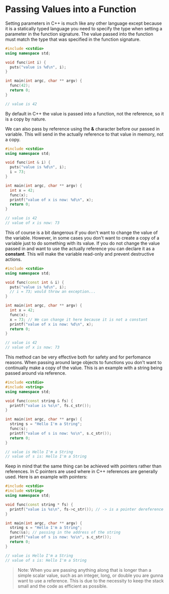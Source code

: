 # Passing Values into a Function

Setting parameters in C++ is much like any other language except because it is a statically typed language you need to specify the type when setting a parameter in the function signature. The value passed into the function must match the type that was specified in the function signature.

```c++
#include <cstdio>
using namespace std;

void func(int i) {
  puts("value is %d\n", i);
}

int main(int argc, char ** argv) {
  func(42);
  return 0;
}

// value is 42
```

By default in C++ the value is passed into a function, not the reference, so it is a copy by nature.

We can also pass by reference using the **&** character before our passed in variable. This will send in the actually reference to that value in memory, not a copy.

```c++
#include <cstdio>
using namespace std;

void func(int & i) {
  puts("value is %d\n", i);
  i = 73;
}

int main(int argc, char ** argv) {
  int x = 42;
  func(x);
  printf("value of x is now: %d\n", x);
  return 0;
}

// value is 42
// value of x is now: 73
```

This of course is a bit dangerous if you don't want to change the value of the variable. However, in some cases you don't want to create a copy of a variable just to do something with its value. If you do not change the value passed in and want to use the actually reference you can declare it as a **constant**. This will make the variable read-only and prevent destructive actions.

```c++
#include <cstdio>
using namespace std;

void func(const int & i) {
  puts("value is %d\n", i);
  // i = 73; would throw an exception...
}

int main(int argc, char ** argv) {
  int x = 42;
  func(x);
  x = 73; // We can change it here because it is not a constant
  printf("value of x is now: %d\n", x);
  return 0;
}

// value is 42
// value of x is now: 73
```

This method can be very effective both for safety and for perfomance reasons. When passing around large objects to functions you don't want to continually make a copy of the value. This is an example with a string being passed around via reference.

```c++
#include <cstdio>
#include <string>
using namespace std;

void func(const string & fs) {
  printf("value is %s\n", fs.c_str());
}

int main(int argc, char ** argv) {
  string s = "Hello I'm a String";
  func(s);
  printf("value of s is now: %s\n", s.c_str());
  return 0;
}

// value is Hello I'm a String
// value of s is: Hello I'm a String
```

Keep in mind that the same thing can be achieved with pointers rather than references. In C pointers are used where in C++ references are generally used. Here is an example with pointers:

```c++
#include <cstdio>
#include <string>
using namespace std;

void func(const string * fs) {
  printf("value is %s\n", fs->c_str()); // -> is a pointer dereference
}

int main(int argc, char ** argv) {
  string s = "Hello I'm a String";
  func(&s); // passing in the address of the string
  printf("value of s is now: %s\n", s.c_str());
  return 0;
}

// value is Hello I'm a String
// value of s is: Hello I'm a String
```

> Note: When you are passing anything along that is longer than a simple scalar value, such as an integer, long, or double you are gunna want to use a reference. This is due to the necessity to keep the stack small and the code as efficient as possible.
